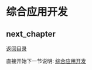 # 综合应用开发

## next_chapter

[返回目录](../README.md)

直接开始下一节说明: [综合应用开发](./ch04-11.integrated_design.md)

